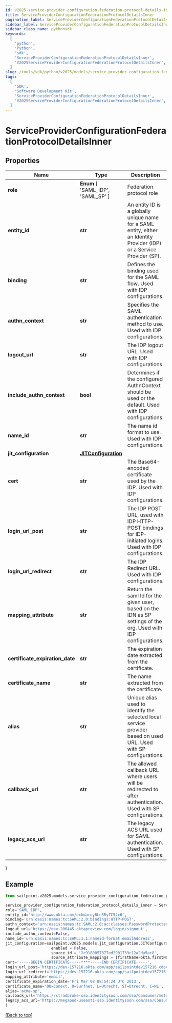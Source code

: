 ```yaml
---
id: v2025-service-provider-configuration-federation-protocol-details-inner
title: ServiceProviderConfigurationFederationProtocolDetailsInner
pagination_label: ServiceProviderConfigurationFederationProtocolDetailsInner
sidebar_label: ServiceProviderConfigurationFederationProtocolDetailsInner
sidebar_class_name: pythonsdk
keywords:
  [
    'python',
    'Python',
    'sdk',
    'ServiceProviderConfigurationFederationProtocolDetailsInner',
    'V2025ServiceProviderConfigurationFederationProtocolDetailsInner',
  ]
slug: /tools/sdk/python/v2025/models/service-provider-configuration-federation-protocol-details-inner
tags:
  [
    'SDK',
    'Software Development Kit',
    'ServiceProviderConfigurationFederationProtocolDetailsInner',
    'V2025ServiceProviderConfigurationFederationProtocolDetailsInner',
  ]
---
```


# ServiceProviderConfigurationFederationProtocolDetailsInner

## Properties

| Name | Type | Description | Notes |
| --- | --- | --- | --- |
| **role** | **Enum** [ 'SAML_IDP', 'SAML_SP' ] | Federation protocol role | [optional] |
| **entity_id** | **str** | An entity ID is a globally unique name for a SAML entity, either an Identity Provider (IDP) or a Service Provider (SP). | [optional] |
| **binding** | **str** | Defines the binding used for the SAML flow. Used with IDP configurations. | [optional] |
| **authn_context** | **str** | Specifies the SAML authentication method to use. Used with IDP configurations. | [optional] |
| **logout_url** | **str** | The IDP logout URL. Used with IDP configurations. | [optional] |
| **include_authn_context** | **bool** | Determines if the configured AuthnContext should be used or the default. Used with IDP configurations. | [optional] [default to False] |
| **name_id** | **str** | The name id format to use. Used with IDP configurations. | [optional] |
| **jit_configuration** | [**JITConfiguration**](jit-configuration) |  | [optional] |
| **cert** | **str** | The Base64-encoded certificate used by the IDP. Used with IDP configurations. | [optional] |
| **login_url_post** | **str** | The IDP POST URL, used with IDP HTTP-POST bindings for IDP-initiated logins. Used with IDP configurations. | [optional] |
| **login_url_redirect** | **str** | The IDP Redirect URL. Used with IDP configurations. | [optional] |
| **mapping_attribute** | **str** | Return the saml Id for the given user, based on the IDN as SP settings of the org. Used with IDP configurations. | [required] |
| **certificate_expiration_date** | **str** | The expiration date extracted from the certificate. | [optional] |
| **certificate_name** | **str** | The name extracted from the certificate. | [optional] |
| **alias** | **str** | Unique alias used to identify the selected local service provider based on used URL. Used with SP configurations. | [optional] |
| **callback_url** | **str** | The allowed callback URL where users will be redirected to after authentication. Used with SP configurations. | [required] |
| **legacy_acs_url** | **str** | The legacy ACS URL used for SAML authentication. Used with SP configurations. | [optional] |

}

## Example

```python
from sailpoint.v2025.models.service_provider_configuration_federation_protocol_details_inner import ServiceProviderConfigurationFederationProtocolDetailsInner

service_provider_configuration_federation_protocol_details_inner = ServiceProviderConfigurationFederationProtocolDetailsInner(
role='SAML_IDP',
entity_id='http://www.okta.com/exkdaruy8Ln5Ry7C54x6',
binding='urn:oasis:names:tc:SAML:2.0:bindings:HTTP-POST',
authn_context='urn:oasis:names:tc:SAML:2.0:ac:classes:PasswordProtectedTransport',
logout_url='https://dev-206445.oktapreview.com/login/signout',
include_authn_context=False,
name_id='urn:oasis:names:tc:SAML:1.1:nameid-format:emailAddress',
jit_configuration=sailpoint.v2025.models.jit_configuration.JITConfiguration(
                    enabled = False,
                    source_id = '2c9180857377ed2901739c12a2da5ac8',
                    source_attribute_mappings = {firstName=okta.firstName, lastName=okta.lastName, email=okta.email}, ),
cert='-----BEGIN CERTIFICATE-----****-----END CERTIFICATE-----',
login_url_post='https://dev-157216.okta.com/app/sailpointdev157216_cdovsaml_1/exkdaruy8Ln5Ry7C54x6/sso/saml',
login_url_redirect='https://dev-157216.okta.com/app/sailpointdev157216_cdovsaml_1/exkdaruy8Ln5Ry7C54x6/sso/saml',
mapping_attribute='email',
certificate_expiration_date='Fri Mar 08 08:54:24 UTC 2013',
certificate_name='OU=Conext, O=Surfnet, L=Utrecht, ST=Utrecht, C=NL',
alias='acme-sp',
callback_url='https://stradbroke-sso.identitysoon.com/sso/Consumer/metaAlias/cdov-saml/sp',
legacy_acs_url='https://megapod-useast1-sso.identitysoon.com/sso/Consumer/metaAlias/acme/sp'
)

```

[[Back to top]](#)
